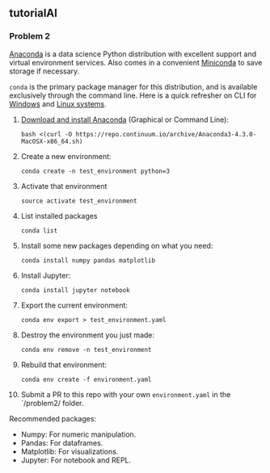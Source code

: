 ## tutorialAI
### Problem 2

[Anaconda](https://www.google.ca/search?q=anaconda&oq=anaconda&aqs=chrome..69i57j0l5.2044j0j1&sourceid=chrome&ie=UTF-8) is a data science Python distribution with excellent support and virtual environment services. Also comes in a convenient [Miniconda](https://conda.io/miniconda.html) to save storage if necessary.

`conda` is the primary package manager for this distribution, and is available exclusively through the command line. Here is a quick refresher on CLI for [Windows](https://www.lynda.com/-tutorials/Windows-command-line-basics/497312/513424-4.html) and [Linux systems](https://www.udacity.com/course/linux-command-line-basics--ud595).  


1) [Download and install Anaconda](https://www.continuum.io/downloads) (Graphical or Command Line):

    `bash <(curl -O https://repo.continuum.io/archive/Anaconda3-4.3.0-MacOSX-x86_64.sh)`

2)  Create a new environment:

    `conda create -n test_environment python=3`

3) Activate that environment

    `source activate test_environment`

4) List installed packages

    `conda list`

5) Install some new packages depending on what you need:

    `conda install numpy pandas matplotlib`

6) Install Jupyter:

    `conda install jupyter notebook`

7) Export the current environment:

    `conda env export > test_environment.yaml`

8) Destroy the environment you just made:

    `conda env remove -n test_environment`

9) Rebuild that environment:

    `conda env create -f environment.yaml`

8) Submit a PR to this repo with your own `environment.yaml` in the `/problem2/ folder. 


Recommended packages:
* Numpy: For numeric manipulation.
* Pandas: For dataframes.
* Matplotlib: For visualizations. 
* Jupyter: For notebook and REPL.